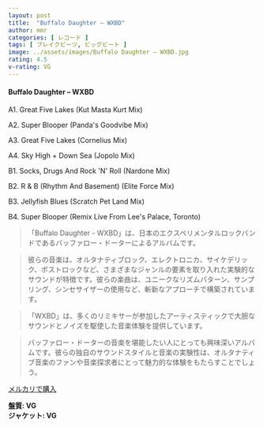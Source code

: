 ```yaml
---
layout: post
title:  "Buffalo Daughter – WXBD"
author: mmr
categories: [ レコード ]
tags: [ ブレイクビーツ, ビッグビート ]
image: ../assets/images/Buffalo Daughter – WXBD.jpg
rating: 4.5
v-rating: VG
---
```


#### Buffalo Daughter – WXBD

A1. Great Five Lakes (Kut Masta Kurt Mix)

A2. Super Blooper (Panda's Goodvibe Mix)

A3. Great Five Lakes (Cornelius Mix)

A4. Sky High + Down Sea (Jopolo Mix)

B1. Socks, Drugs And Rock 'N' Roll (Nardone Mix)

B2. R & B (Rhythm And Basement) (Elite Force Mix)

B3. Jellyfish Blues (Scratch Pet Land Mix)

B4. Super Blooper (Remix Live From Lee's Palace, Toronto)

> 「Buffalo Daughter - WXBD」は、日本のエクスペリメンタルロックバンドであるバッファロー・ドーターによるアルバムです。

> 彼らの音楽は、オルタナティブロック、エレクトロニカ、サイケデリック、ポストロックなど、さまざまなジャンルの要素を取り入れた実験的なサウンドが特徴です。彼らの楽曲は、ユニークなリズムパターン、サンプリング、シンセサイザーの使用など、斬新なアプローチで構築されています。

> 「WXBD」は、多くのリミキサーが参加したアーティスティックで大胆なサウンドとノイズを駆使した音楽体験を提供しています。

> バッファロー・ドーターの音楽を堪能したい人にとっても興味深いアルバムです。彼らの独自のサウンドスタイルと音楽の実験性は、オルタナティブ音楽のファンや音楽探求者にとって魅力的な体験をもたらすことでしょう。

[メルカリで購入](https://jp.mercari.com/item/m96206628423)

<div class="mt-4 mb-4 d-flex align-items-center">
<strong class="mr-1">盤質: VG</strong>
</div>
<div class="mt-4 mb-4 d-flex align-items-center">
<strong class="mr-1">ジャケット: VG</strong>
</div>
